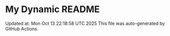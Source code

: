 # My Dynamic README
Updated at: Mon Oct 13 22:18:58 UTC 2025
This file was auto-generated by GitHub Actions.
